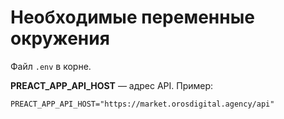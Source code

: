 # Необходимые переменные окружения

Файл `.env` в корне.

**PREACT_APP_API_HOST** — адрес API. Пример:

```
PREACT_APP_API_HOST="https://market.orosdigital.agency/api"
```
